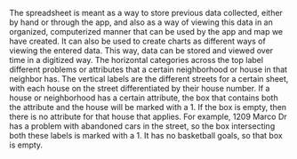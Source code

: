 The spreadsheet is meant as a way to store previous data collected, either by hand or through the app, and also as a way of viewing this data in an organized, computerized manner that can be used by the app and map we have created. It can also be used to create charts as different ways of viewing the entered data. This way, data can be stored and viewed over time in a digitized way. The horizontal categories across the top label different problems or attributes that a certain neighborhood or house in that neighbor has. The vertical labels are the different streets for a certain sheet, with each house on the street differentiated by their house number. If a house or neighborhood has a certain attribute, the box that contains both the attribute and the house will be marked with a 1. If the box is empty, then there is no attribute for that house that applies. For example, 1209 Marco Dr has a problem with abandoned cars in the street, so the box intersecting both these labels is marked with a 1. It has no basketball goals, so that box is empty.
